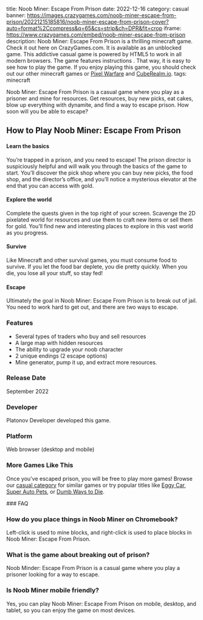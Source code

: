 title: Noob Miner: Escape From Prison
date: 2022-12-16
category: casual
banner: https://images.crazygames.com/noob-miner-escape-from-prison/20221215185816/noob-miner-escape-from-prison-cover?auto=format%2Ccompress&q=65&cs=strip&ch=DPR&fit=crop
iframe: https://www.crazygames.com/embed/noob-miner-escape-from-prison
description: Noob Miner: Escape From Prison is a thrilling minecraft game. Check it out here on CrazyGames.com. It is available as an unblocked game. This addictive casual game is powered by HTML5 to work in all modern browsers. The game features instructions . That way, it is easy to see how to play the game. If you enjoy playing this game, you should check out our other minecraft games or <a href='https://www.crazygames.com/game/pixel-warfare' target='_blank'>Pixel Warfare</a> and <a href='https://www.crazygames.com/game/cuberealm-io' target='_blank'>CubeRealm.io</a>.
tags: minecraft

<p>Noob Miner: Escape From Prison is a casual game where you play as a prisoner and mine for resources. Get resources, buy new picks, eat cakes, blow up everything with dynamite, and find a way to escape prison. How soon will you be able to escape?


<h2>How to Play Noob Miner: Escape From Prison</h2>
<h4>Learn the basics</h4>
<p>You’re trapped in a prison, and you need to escape! The prison director is suspiciously helpful and will walk you through the basics of the game to start. You’ll discover the pick shop where you can buy new picks, the food shop, and the director’s office, and you’ll notice a mysterious elevator at the end that you can access with gold.</p>
<h4>Explore the world</h4>
<p>Complete the quests given in the top right of your screen. Scavenge the 2D pixelated world for resources and use them to craft new items or sell them for gold. You’ll find new and interesting places to explore in this vast world as you progress.</p>
<h4>Survive</h4>
<p>Like Minecraft and other survival games, you must consume food to survive. If you let the food bar deplete, you die pretty quickly. When you die, you lose all your stuff, so stay fed!</p>
<h4>Escape</h4>
<p>Ultimately the goal in Noob Miner: Escape From Prison is to break out of jail. You need to work hard to get out, and there are two ways to escape.</p>
<h3>Features</h3>
<ul>
    <li>Several types of traders who buy and sell resources</li>
    <li>A large map with hidden resources</li>
    <li>The ability to upgrade your noob character</li>
    <li>2 unique endings (2 escape options)</li>
    <li>Mine generator, pump it up, and extract more resources. </li>
</ul>
<h3>Release Date</h3>
<p>September 2022</p>
<h3>Developer</h3>
<p>Platonov Developer developed this game.</p>
<h3>Platform</h3>
<p>Web browser (desktop and mobile)</p>
<h3>More Games Like This </h3>
<p>Once you&#39;ve escaped prison, you will be free to play more games! Browse our <a target="_blank" href="https://www.crazygames.com/c/casual">casual category</a> for similar games or try popular titles like <a target="_blank" href="https://www.crazygames.com/game/eggy-car">Eggy Car</a>, <a target="_blank" href="https://www.crazygames.com/game/super-auto-pets">Super Auto Pets</a>, or <a target="_blank" href="https://www.crazygames.com/game/dumb-ways-to-die-original">Dumb Ways to Die</a>.</p>
        ### FAQ<h3>How do you place things in Noob Miner on Chromebook?</h3>
<p>Left-click is used to mine blocks, and right-click is used to place blocks in Noob Miner: Escape From Prison.</p>
<h3>What is the game about breaking out of prison?</h3>
<p>Noob Minder: Escape From Prison is a casual game where you play a prisoner looking for a way to escape.</p>
<h3>Is Noob Miner mobile friendly?</h3>
<p>Yes, you can play Noob Miner: Escape From Prison on mobile, desktop, and tablet, so you can enjoy the game on most devices.</p>
